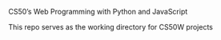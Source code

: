 CS50’s Web Programming with Python and JavaScript

This repo serves as the working directory for CS50W projects
